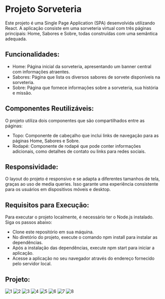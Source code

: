 # Projeto Sorveteria

Este projeto é uma Single Page Application (SPA) desenvolvida utilizando React. A aplicação consiste em uma sorveteria virtual com três páginas principais: Home, Sabores e Sobre, todas construídas com uma semântica adequada.

## Funcionalidades:

- Home: Página inicial da sorveteria, apresentando um banner central com informações atraentes.
- Sabores: Página que lista os diversos sabores de sorvete disponíveis na sorveteria.
- Sobre: Página que fornece informações sobre a sorveteria, sua história e missão.

## Componentes Reutilizáveis:
O projeto utiliza dois componentes que são compartilhados entre as páginas:

- Topo: Componente de cabeçalho que inclui links de navegação para as páginas Home, Sabores e Sobre.
- Rodapé: Componente de rodapé que pode conter informações adicionais, como detalhes de contato ou links para redes sociais.

## Responsividade:
O layout do projeto é responsivo e se adapta a diferentes tamanhos de tela, graças ao uso de media queries. Isso garante uma experiência consistente para os usuários em dispositivos móveis e desktop.

## Requisitos para Execução:

Para executar o projeto localmente, é necessário ter o Node.js instalado. Siga os passos abaixo:

- Clone este repositório em sua máquina.
- No diretório do projeto, execute o comando npm install para instalar as dependências.
- Após a instalação das dependências, execute npm start para iniciar a aplicação.
- Acesse a aplicação no seu navegador através do endereço fornecido pelo servidor local.

## Projeto: 

![1](https://github.com/alands1999/ProjetoReact-Sorveteria/assets/150439841/2a742f5e-6e93-4d0c-a03c-548767d9dbdb)
![2](https://github.com/alands1999/ProjetoReact-Sorveteria/assets/150439841/a53fd09c-f5e6-4a5c-9c6a-92527668aab8)
![3](https://github.com/alands1999/ProjetoReact-Sorveteria/assets/150439841/c991ce1a-1924-4be9-ba05-a6dce219fafc)
![4](https://github.com/alands1999/ProjetoReact-Sorveteria/assets/150439841/d00d2d82-186a-49b9-bd13-b8a247ba8a77)
![5](https://github.com/alands1999/ProjetoReact-Sorveteria/assets/150439841/01391ac5-e032-477a-a7b0-4fd8747d44a6)
![6](https://github.com/alands1999/ProjetoReact-Sorveteria/assets/150439841/5e2482ae-4005-44a3-83fa-af73665e65db)
![7](https://github.com/alands1999/ProjetoReact-Sorveteria/assets/150439841/61c60e1f-b0ae-4259-bdb9-a21ad39cac11)
![8](https://github.com/alands1999/ProjetoReact-Sorveteria/assets/150439841/75c16e75-b356-4c7d-87f7-0df881fcbbc2)


